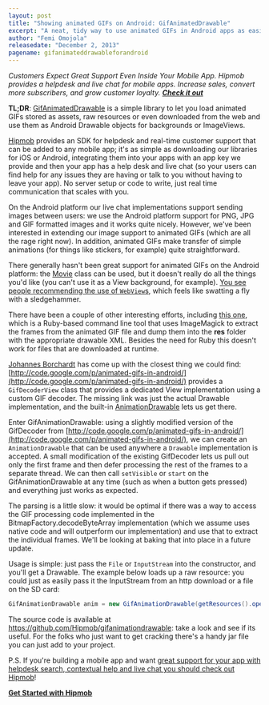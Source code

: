 ```yaml
---
layout: post
title: "Showing	animated GIFs on Android: GifAnimatedDrawable"
excerpt: "A neat, tidy way to use animated GIFs in Android apps as easily as static images using GifAnimatedDrawable."
author: "Femi Omojola"
releasedate: "December 2, 2013"
pagename: gifanimateddrawableforandroid
---
```

<span style="font-style: italic">Customers Expect Great Support Even Inside Your Mobile App. Hipmob provides a helpdesk and live chat for mobile apps. Increase sales, convert more subscribers, and grow customer loyalty. <a href="https://manage.hipmob.com/register" class="btn btn-success" style="font-weight: bold">Check it out</a></span>

<span style="font-weight: bold">TL;DR</span>: <span><a href="https://github.com/Hipmob/gifanimateddrawable">GifAnimatedDrawable</a> is a simple library to let you load animated GIFs stored as assets, raw resources or even downloaded from the web and use them as Android Drawable objects for backgrounds or ImageViews.</span>

[Hipmob](https://www.hipmob.com "Hipmob") provides an SDK for helpdesk and real-time customer support that can be added to any mobile app; it's as simple as downloading our libraries for iOS or Android, integrating them into your apps with an app key we provide and then your app has a help desk and live chat (so your users can find help for any issues they are having or talk to you without having to leave your app). No server setup or code to write, just real time communication that scales with you.

On the Android platform our live chat implementations support sending images between users: we use the Android platform support for PNG, JPG and GIF formatted images and it works quite nicely. However, we've been interested in extending our image support to animated GIFs (which are all the rage right now). In addition, animated GIFs make transfer of simple animations (for things like stickers, for example) quite straightforward.

There generally hasn't been great support for animated GIFs on the Android platform: the [Movie](http://developer.android.com/reference/android/graphics/Movie.html) class can be used, but it doesn't really do all the things you'd like (you can't use it as a View background, for example). [You see people recommending the use of <code>WebView</code>s](http://www.roman10.net/android-animation-playback-display-gif-animation-in-webview/), which feels like swatting a fly with a sledgehammer.

There have been a couple of other interesting efforts, including [this one](http://commonsware.com/blog/2013/10/01/converting-animated-gifs-animationdrawables.html), which is a Ruby-based command line tool that uses ImageMagick to extract the frames from the animated GIF file and dump them into the **res** folder with the appropriate drawable XML. Besides the need for Ruby this doesn't work for files that are downloaded at runtime.

[Johannes Borchardt](http://droid-blog.net/) has come up with the closest thing we could find: [http://code.google.com/p/animated-gifs-in-android/](http://code.google.com/p/animated-gifs-in-android/) provides a <code>GifDecoderView</code> class that provides a dedicated View implementation using a custom GIF decoder. The missing link was just the actual Drawable implementation, and the built-in [AnimationDrawable](http://developer.android.com/reference/android/graphics/drawable/AnimationDrawable.html) lets us get there.

Enter GifAnimationDrawable: using a slightly modified version of the GifDecoder from [http://code.google.com/p/animated-gifs-in-android/](http://code.google.com/p/animated-gifs-in-android/), we can create an <code>AnimationDrawable</code> that can be used anywhere a <code>Drawable</code> implementation is accepted. A small modification of the existing GifDecoder lets us pull out only the first frame and then defer processing the rest of the frames to a separate thread. We can then call <code>setVisible</code> or <code>start</code> on the GifAnimationDrawable at any time (such as when a button gets pressed) and everything just works as expected.

The parsing is a little slow: it would be optimal if there was a way to access the GIF processing code implemented in the BitmapFactory.decodeByteArray implementation (which we assume uses native code and will outperform our implementation) and use that to extract the individual frames. We'll be looking at baking that into place in a future update.

Usage is simple: just pass the <code>File</code> or <code>InputStream</code> into the constructor, and you'll get a Drawable. The example below loads up a raw resource: you could just as easily pass it the InputStream from an http download or a file on the SD card:

```java
GifAnimationDrawable anim = new GifAnimationDrawable(getResources().openRawResource(R.raw.anim1));
```

The source code is available at <a href="https://github.com/Hipmob/gifanimationdrawable">https://github.com/Hipmob/gifanimationdrawable</a>: take a look and see if its useful. For the folks who just want to get cracking there's a handy jar file you can just add to your project.

P.S. If you're building a mobile app and want [great support for your app with helpdesk search, contextual help and live chat you should check out Hipmob](https://www.hipmob.com/)!

<a href="https://manage.hipmob.com/register" class="btn btn-large btn-success" style="font-weight: bold">Get Started with Hipmob</a>
